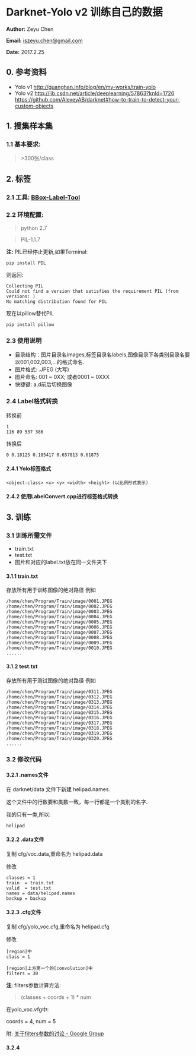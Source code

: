 # Darknet-Yolo v2 训练自己的数据

**Author:** Zeyu Chen

**Email:** iszeyu.chen@gmail.com

**Date:** 2017.2.25



## 0. 参考资料
- Yolo v1
http://guanghan.info/blog/en/my-works/train-yolo
- Yolo v2
http://lib.csdn.net/article/deeplearning/57863?knId=1726
https://github.com/AlexeyAB/darknet#how-to-train-to-detect-your-custom-objects

## 1. 搜集样本集
### 1.1 基本要求:
> \>300张/class

## 2. 标签
### 2.1 工具: [BBox-Label-Tool](https://github.com/puzzledqs/BBox-Label-Tool)
### 2.2 环境配置:
> python 2.7

> PIL-1.1.7

**注:** PIL已经停止更新,如果Terminal:

    pip install PIL

则返回:

    Collecting PIL
    Could not find a version that satisfies the requirement PIL (from versions: )
    No matching distribution found for PIL

现在以pillow替代PIL

    pip install pillow

### 2.3 使用说明
* 目录结构：图片目录名images,标签目录名labels,图像目录下各类别目录名要以001,002,003,...的格式命名.
* 图片格式: .JPEG (大写)
* 图片命名: 001 ~ 0XX; 或者0001 ~ 0XXX
* 快捷键:   a,d前后切换图像

### 2.4 Label格式转换

转换前

    1
    116 89 537 386

转换后

    0 0.18125 0.185417 0.657813 0.61875

#### 2.4.1 Yolo标签格式
    <object-class> <x> <y> <width> <height> (以比例形式表示)

#### 2.4.2 使用LabelConvert.cpp进行标签格式转换

## 3. 训练
### 3.1 训练所需文件

* train.txt
* test.txt
* 图片和对应的label.txt放在同一文件夹下

#### 3.1.1 train.txt
存放所有用于训练图像的绝对路径
例如

    /home/chen/Program/Train/image/0001.JPEG
    /home/chen/Program/Train/image/0002.JPEG
    /home/chen/Program/Train/image/0003.JPEG
    /home/chen/Program/Train/image/0004.JPEG
    /home/chen/Program/Train/image/0005.JPEG
    /home/chen/Program/Train/image/0006.JPEG
    /home/chen/Program/Train/image/0007.JPEG
    /home/chen/Program/Train/image/0008.JPEG
    /home/chen/Program/Train/image/0009.JPEG
    /home/chen/Program/Train/image/0010.JPEG
    ......

#### 3.1.2 test.txt
存放所有用于测试图像的绝对路径
例如

    /home/chen/Program/Train/image/0311.JPEG
    /home/chen/Program/Train/image/0312.JPEG
    /home/chen/Program/Train/image/0313.JPEG
    /home/chen/Program/Train/image/0314.JPEG
    /home/chen/Program/Train/image/0315.JPEG
    /home/chen/Program/Train/image/0316.JPEG
    /home/chen/Program/Train/image/0317.JPEG
    /home/chen/Program/Train/image/0318.JPEG
    /home/chen/Program/Train/image/0319.JPEG
    /home/chen/Program/Train/image/0320.JPEG
    ......

### 3.2 修改代码
#### 3.2.1 .names文件
在 darknet/data 文件下新建 helipad.names.

这个文件中的行数要和类数一致，每一行都是一个类别的名字.

我的只有一类,所以:

    helipad

#### 3.2.2 .data文件
复制 cfg/voc.data,重命名为 helipad.data

修改

    classes = 1
    train  = train.txt
    valid  = test.txt
    names = data/helipad.names
    backup = backup

#### 3.2.3 .cfg文件
复制 cfg/yolo_voc.cfg,重命名为 helipad.cfg

修改

    [region]中
    class = 1

    [region]上方第一个的[convolution]中
    filters = 30

**注**: filters参数计算方法:
> (classes + coords + 1) * num

在yolo_voc.vfg中:

coords = 4, num = 5

附: [关于filters参数的讨论 - Google Group](https://groups.google.com/forum/#!topic/darknet/B4rSpOo84yg)

#### 3.2.4
